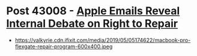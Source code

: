 # Post 43008 - [Apple Emails Reveal Internal Debate on Right to Repair](https://www.ifixit.com/News/43008/apple-emails-reveal-internal-debate-on-right-to-repair)

- https://valkyrie.cdn.ifixit.com/media/2019/05/05174622/macbook-pro-flexgate-repair-program-600x400.jpeg
